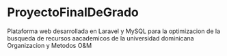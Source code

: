 # ProyectoFinalDeGrado
Plataforma web desarrollada en Laravel y MySQL para la optimizacion de la busqueda de recursos aacademicos de la universidad dominicana Organizacion y Metodos O&amp;M
